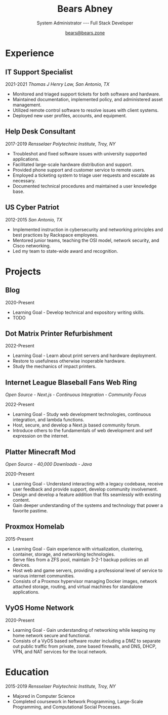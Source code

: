 # <center>Bears Abney</center>
<center>System Administrator --- Full Stack Developer

bears@bears.zone</center>
# Experience

## IT Support Specialist
2021-2021 *Thomas J Henry Law, San Antonio, TX*
* Monitored and triaged support tickets for both software and hardware.
* Maintained documentation, implemented policy, and administered asset management.
* Utilized remote control software to resolve issues with client systems.
* Deployed new user profiles, accounts, and equipment.

## Help Desk Consultant
2017-2019 *Rensselaer Polytechnic Institute, Troy, NY*
* Troubleshot and fixed software issues with university supported applications.
* Facilitated large-scale hardware distribution and support.
* Provided phone support and customer service to remote users.
* Employed a ticketing system to triage user requests and escalate as necessary.
* Documented technical procedures and maintained a user knowledge base.

## US Cyber Patriot
2012-2015 *San Antonio, TX*
* Implemented instruction in cybersecurity and networking principles and best practices by Rackspace employees.
* Mentored junior teams, teaching the OSI model, network security, and Cisco networking.
* Led my team to state-wide award and recognition.

# Projects
## Blog
2020-Present
* Learning Goal - Develop technical and expository writing skills.
* TODO

## Dot Matrix Printer Refurbishment
2022-Present
* Learning Goal - Learn about print servers and hardware deployment.
* Restore to usefulness otherwise inoperable hardware.
* Study the mechanics of impact printers.

## Internet League Blaseball Fans Web Ring
*Open Source* - *Next.js* - *Continuous Integration* - *Community Focus*

2022-Present
* Learning Goal - Study web development technologies, continuous integration, and lambda functions.
* Host, secure, and develop a Next.js based community forum.
* Introduce others to the fundamentals of web development and self expression on the internet.

## Platter Minecraft Mod
*Open Source* - *40,000 Downloads* - *Java*

2020-Present
* Learning Goal - Understand interacting with a legacy codebase, receive user feedback and provide support, develop community involvement.
* Design and develop a feature addition that fits seamlessly with existing content.
* Gain deeper understanding of the systems and technology that power a favorite pastime.

## Proxmox Homelab
2015-Present
* Learning Goal - Gain experience with virtualization, clustering, container, storage, and networking technologies.
* Serve files from a ZFS pool, maintain 3-2-1 backup policies on all devices. 
* Host web and game servers, providing a professional level of service to various internet communities.
* Consists of a Proxmox hypervisor managing Docker images, network attached storage, routing, and virtual machines for standalone applications.

## VyOS Home Network
2020-Present
* Learning Goal - Gain understanding of networking while keeping my home network secure and functional.
* Consists of a VyOS based software router including a DMZ to separate out public traffic from private, zone based firewalls, and DNS, DHCP, VPN, and NAT services for the local network. 

# Education
2015-2019 *Rensselaer Polytechnic Institute, Troy, NY*
* Majored in Computer Science
* Completed coursework in Network Programming, Large-Scale Programming, and Computational Social Processes.
